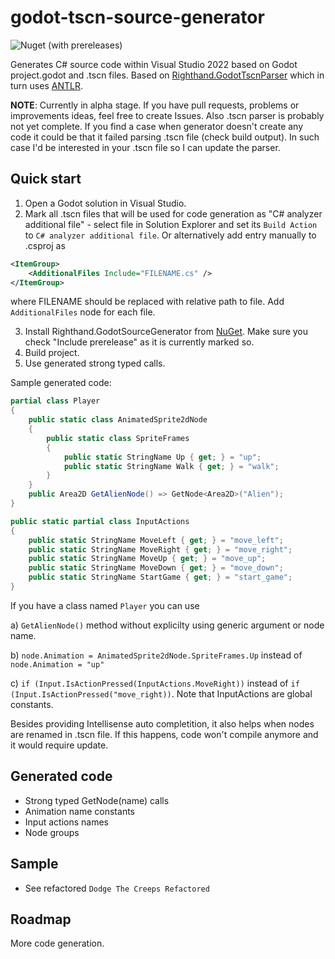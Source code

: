 # godot-tscn-source-generator

![Nuget (with prereleases)](https://img.shields.io/nuget/vpre/Righthand.GodotSourceGenerator)

Generates C# source code within Visual Studio 2022 based on Godot project.godot and .tscn files.
Based on [Righthand.GodotTscnParser](https://github.com/MihaMarkic/godot-tscn-parser) which in turn uses [ANTLR](https://www.antlr.org/).

**NOTE**: Currently in alpha stage. If you have pull requests, problems or improvements ideas, feel free to create Issues.
Also .tscn parser is probably not yet complete. If you find a case when generator doesn't create any code it could be that it failed parsing .tscn file (check build output).
In such case I'd be interested in your .tscn file so I can update the parser.

## Quick start

1. Open a Godot solution in Visual Studio.
2. Mark all .tscn files that will be used for code generation as "C# analyzer additional file" - 
select file in Solution Explorer and set its `Build Action` to `C# analyzer additional file`.
Or alternatively add entry manually to .csproj as 
```xml
<ItemGroup>
	<AdditionalFiles Include="FILENAME.cs" />
</ItemGroup>
```
where FILENAME should be replaced with relative path to file. Add `AdditionalFiles` node for each file.

3. Install Righthand.GodotSourceGenerator from [NuGet](https://www.nuget.org/packages/Righthand.GodotSourceGenerator/).
Make sure you check "Include prerelease" as it is currently marked so.
4. Build project.
5. Use generated strong typed calls.

Sample generated code:
```csharp
partial class Player
{
	public static class AnimatedSprite2dNode
	{
		public static class SpriteFrames
		{
			public static StringName Up { get; } = "up";
			public static StringName Walk { get; } = "walk";
		}
	}
	public Area2D GetAlienNode() => GetNode<Area2D>("Alien");
}

public static partial class InputActions
{
	public static StringName MoveLeft { get; } = "move_left";
	public static StringName MoveRight { get; } = "move_right";
	public static StringName MoveUp { get; } = "move_up";
	public static StringName MoveDown { get; } = "move_down";
	public static StringName StartGame { get; } = "start_game";
}
```
If you have a class named `Player` you can use 

a) `GetAlienNode()` method without explicilty using generic argument or node name.

b) `node.Animation = AnimatedSprite2dNode.SpriteFrames.Up` instead of `node.Animation = "up"`

c) `if (Input.IsActionPressed(InputActions.MoveRight))` instead of `if (Input.IsActionPressed("move_right))`.
Note that InputActions are global constants.

Besides providing Intellisense auto completition, it also helps when nodes are renamed in .tscn file.
If this happens, code won't compile anymore and it would require update.

## Generated code

* Strong typed GetNode<T>(name) calls
* Animation name constants
* Input actions names
* Node groups

## Sample

* See refactored `Dodge The Creeps Refactored`

## Roadmap

More code generation.